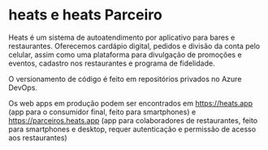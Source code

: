 # heats e heats Parceiro

Heats é um sistema de autoatendimento por aplicativo para bares e restaurantes. Oferecemos cardápio digital, pedidos e divisão da conta pelo celular, assim como uma plataforma para divulgação de promoções e eventos, cadastro nos restaurantes e programa de fidelidade.

O versionamento de código é feito em repositórios privados no Azure DevOps.

Os web apps em produção podem ser encontrados em https://heats.app (app para o consumidor final, feito para smartphones) e https://parceiros.heats.app (app para colaboradores de restaurantes, feito para smartphones e desktop, requer autenticação e permissão de acesso aos restaurantes)

